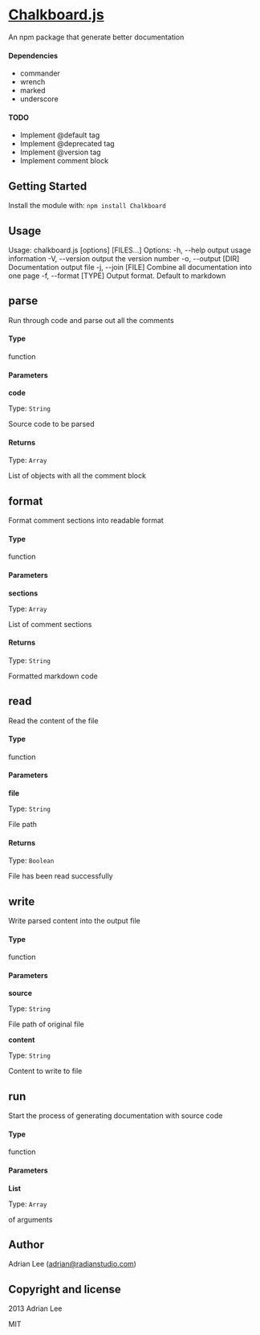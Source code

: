 
[Chalkboard.js](https://github.com/adrianlee44/chalkboard)
===
An npm package that generate better documentation

#### Dependencies
- commander
- wrench
- marked
- underscore

#### TODO
- Implement @default tag
- Implement @deprecated tag
- Implement @version tag
- Implement comment block


Getting Started
---

Install the module with: `npm install Chalkboard`


Usage
---

Usage: chalkboard.js [options] [FILES...]
Options:
-h, --help           output usage information
-V, --version        output the version number
-o, --output [DIR]   Documentation output file
-j, --join [FILE]    Combine all documentation into one page
-f, --format [TYPE]  Output format. Default to markdown


parse
---

Run through code and parse out all the comments

#### Type
function
#### Parameters
**code**

Type: `String`

Source code to be parsed


#### Returns
Type: `Array`

List of objects with all the comment block



format
---

Format comment sections into readable format

#### Type
function
#### Parameters
**sections**

Type: `Array`

List of comment sections


#### Returns
Type: `String`

Formatted markdown code



read
---

Read the content of the file

#### Type
function
#### Parameters
**file**

Type: `String`

File path


#### Returns
Type: `Boolean`

File has been read successfully



write
---

Write parsed content into the output file

#### Type
function
#### Parameters
**source**

Type: `String`

File path of original file

**content**

Type: `String`

Content to write to file



run
---

Start the process of generating documentation with source code

#### Type
function
#### Parameters
**List**

Type: `Array`

of arguments


## Author
Adrian Lee (adrian@radianstudio.com)
## Copyright and license
2013 Adrian Lee

MIT
